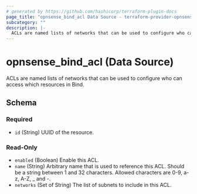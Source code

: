 ```yaml
---
# generated by https://github.com/hashicorp/terraform-plugin-docs
page_title: "opnsense_bind_acl Data Source - terraform-provider-opnsense"
subcategory: ""
description: |-
  ACLs are named lists of networks that can be used to configure who can access which resources in Bind.
---
```


# opnsense_bind_acl (Data Source)

ACLs are named lists of networks that can be used to configure who can access which resources in Bind.



<!-- schema generated by tfplugindocs -->
## Schema

### Required

- `id` (String) UUID of the resource.

### Read-Only

- `enabled` (Boolean) Enable this ACL.
- `name` (String) Arbitrary name that is used to reference this ACL. Should be a string between 1 and 32 characters. Allowed characters are 0-9, a-z, A-Z, _ and -.
- `networks` (Set of String) The list of subnets to include in this ACL.
